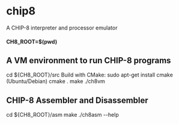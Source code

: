# chip8
A CHIP-8 interpreter and processor emulator

#### CH8_ROOT=$(pwd)

## A VM environment to run CHIP-8 programs
cd ${CH8_ROOT}/src
Build with CMake:
sudo apt-get install cmake  (Ubuntu/Debian)
cmake .
make
./ch8vm

## CHIP-8 Assembler and Disassembler
cd ${CH8_ROOT}/asm
make
./ch8asm --help
